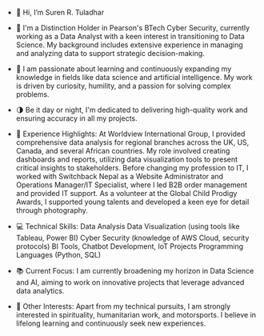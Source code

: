 - 👋 Hi, I’m Suren R. Tuladhar
- 🔭 I'm a Distinction Holder in Pearson's BTech Cyber Security, currently working as a Data Analyst with a keen interest in transitioning to Data Science. My background includes extensive experience in managing and analyzing data to support strategic decision-making.
- 🌱 I am passionate about learning and continuously expanding my knowledge in fields like data science and artificial intelligence. My work is driven by curiosity, humility, and a passion for solving complex problems.
- 🌗 Be it day or night, I'm dedicated to delivering high-quality work and ensuring accuracy in all my projects.
- 🧪 Experience Highlights: At Worldview International Group, I provided comprehensive data analysis for regional branches across the UK, US, Canada, and several African countries. My role involved creating dashboards and reports, utilizing data visualization tools to present critical insights to stakeholders.
   Before changing my profession to IT, I worked with Switchback Nepal as a Website Administrator and Operations Manager/IT Specialist, where I led B2B order management and provided IT support.
    As a volunteer at the Global Child Prodigy Awards, I supported young talents and developed a keen eye for detail through photography.
- 💻 Technical Skills:
  Data Analysis
  Data Visualization (using tools like Tableau, Power BI)
  Cyber Security (knowledge of AWS Cloud, security protocols)
  BI Tools, Chatbot Development, IoT Projects
  Programming Languages (Python, SQL)
- 📚 Current Focus:
I am currently broadening my horizon in Data Science and AI, aiming to work on innovative projects that leverage advanced data analytics.

- 🎨 Other Interests: Apart from my technical pursuits, I am strongly interested in spirituality, humanitarian work, and motorsports. I believe in lifelong learning and continuously seek new experiences.

<!---
nerus-srt/nerus-srt is a ✨ special ✨ repository because its `README.md` (this file) appears on your GitHub profile.
You can click the Preview link to take a look at your changes.
--->
